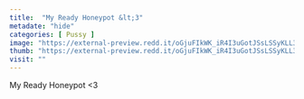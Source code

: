 ```yaml
---
title:  "My Ready Honeypot &lt;3"
metadate: "hide"
categories: [ Pussy ]
image: "https://external-preview.redd.it/oGjuFIkWK_iR4I3uGotJSsLSSyKLL3NlYtAERDT8T94.jpg?auto=webp&s=919abae2c367d13f08bfde5a2400ac63cc2e6de5"
thumb: "https://external-preview.redd.it/oGjuFIkWK_iR4I3uGotJSsLSSyKLL3NlYtAERDT8T94.jpg?width=1080&crop=smart&auto=webp&s=2a2e29f897354bc8ec7d3874a1b9fcca2e479ddc"
visit: ""
---
```

My Ready Honeypot &lt;3
